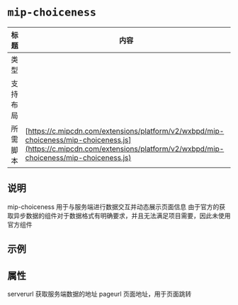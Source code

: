 # `mip-choiceness`

标题|内容
----|----
类型|
支持布局|
所需脚本| [https://c.mipcdn.com/extensions/platform/v2/wxbpd/mip-choiceness/mip-choiceness.js](https://c.mipcdn.com/extensions/platform/v2/wxbpd/mip-choiceness/mip-choiceness.js)

## 说明

mip-choiceness 用于与服务端进行数据交互并动态展示页面信息
由于官方的获取异步数据的组件对于数据格式有明确要求，并且无法满足项目需要，因此未使用官方组件

## 示例

<mip-choiceness serverurl="" pageurl=""></mip-choiceness>

## 属性

serverurl 获取服务端数据的地址
pageurl 页面地址，用于页面跳转

